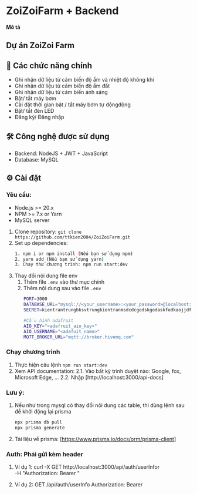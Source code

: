 # ZoiZoiFarm + Backend

**Mô tả**

## Dự án ZoiZoi Farm

## 🚀 Các chức năng chính

- Ghi nhận dữ liệu từ cảm biến độ ẩm và nhiệt độ không khí
- Ghi nhận dữ liệu từ cảm biến độ ẩm đất
- Ghi nhận dữ liệu từ cảm biến ánh sáng
- Bật/ tắt máy bơm
- Cài đặt thời gian bật / tắt máy bơm tự độngđộng
- Bật/ tắt đèn LED
- Đăng ký/ Đăng nhập

## 🛠 Công nghệ được sử dụng

- Backend: NodeJS + JWT + JavaScript
- Database: MySQL

## ⚙️ Cài đặt

### Yêu cầu:

- Node.js >= 20.x
- NPM >= 7.x or Yarn
- MySQL server

1. Clone repository: `git clone https://github.com/ttkien2004/ZoiZoiFarm.git`
2. Set up dependencies:
   ```bash
   1. npm i or npm install (Nếu bạn sử dụng npm)
   2. yarn add (Nếu bạn sử dụng yarn)
   3. Chạy thử chương trình: npm run start:dev
   ```
3. Thay đổi nội dung file env
   1. Thêm file `.env` vào thư mục chính
   2. Thêm nội dung sau vào file `.env`
      ```bash
      PORT=3000
      DATABASE_URL="mysql://<your_username>:<your_password>@localhost:<your_port>/<your_database_name>?schema=public"
      SECRET=kientrantrungbksvtrungkientranmsdcdcgodskgodaskfodkaojjdfj

      #Cấu hình adafruit
      AIO_KEY="<adafruit_aio_key>"
      AIO_USERNAME="<adafuit_name>"
      MQTT_BROKER_URL="mqtt://broker.hivemq.com"
      ```

### Chạy chương trình

1. Thực hiện câu lệnh `npm run start:dev`
2. Xem API documentation: 2.1. Vào bất kỳ trình duyệt nào: Google, fox,
   Microsoft Edge, ... 2.2. Nhập [http://localhost:3000/api-docs]

### Lưu ý:

1. Nếu như trong mysql có thay đổi nội dung các table, thì dùng lệnh sau để khởi
   động lại prisma
   ```bash
   npx prisma db pull
   npx prisma generate
   ```
2. Tài liệu về prisma: [https://www.prisma.io/docs/orm/prisma-client]

### Auth: Phải gửi kèm header
1. Ví dụ 1: 
curl -X GET http://localhost:3000/api/auth/userInfor \
  -H "Authorization: Bearer <token>"

2.  Ví dụ 2: 
GET /api/auth/userInfo
Authorization: Bearer <token>